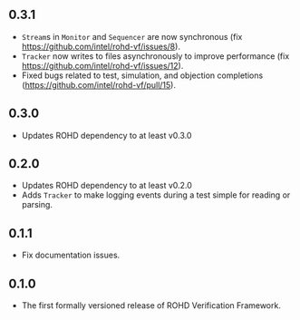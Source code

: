 ## 0.3.1
- `Stream`s in `Monitor` and `Sequencer` are now synchronous (fix https://github.com/intel/rohd-vf/issues/8).
- `Tracker` now writes to files asynchronously to improve performance (fix https://github.com/intel/rohd-vf/issues/12).
- Fixed bugs related to test, simulation, and objection completions (https://github.com/intel/rohd-vf/pull/15).

## 0.3.0
- Updates ROHD dependency to at least v0.3.0

## 0.2.0
- Updates ROHD dependency to at least v0.2.0
- Adds `Tracker` to make logging events during a test simple for reading or parsing.

## 0.1.1

- Fix documentation issues.

## 0.1.0

- The first formally versioned release of ROHD Verification Framework.
